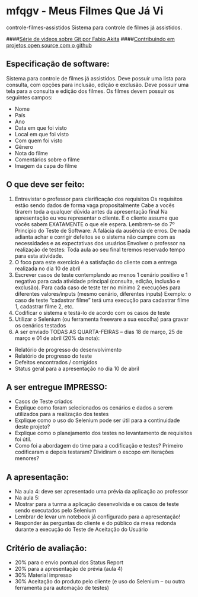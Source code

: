 # mfqgv - Meus Filmes Que Já Vi
controle-filmes-assistidos
Sistema para controle de filmes já assistidos.


####[Série de  videos sobre Git por Fabio Akita](https://www.youtube.com/watch?v=jdinE9SkUnE&list=PLjSvZRjBVKtxSjp8qgX6FaGP8zneP9B4G)
####[Contribuindo em projetos open source com o github](http://tableless.com.br/contribuindo-em-projetos-open-source-com-o-github/)

## Especificação de software:
Sistema para controle de filmes já assistidos.
Deve possuir uma lista para consulta, com opções para inclusão, edição e exclusão.
Deve possuir uma tela para a consulta e edição dos filmes.
Os filmes devem possuir os seguintes campos:
- Nome
- País
- Ano
- Data em que foi visto
- Local em que foi visto
- Com quem foi visto
- Gênero
- Nota do filme
- Comentários sobre o filme
- Imagem da capa do filme

## O que deve ser feito:
1. Entrevistar o professor para clarificação dos requisitos 
Os requisitos estão sendo dados de forma vaga propositalmente
Cabe a vocês tirarem toda a qualquer dúvida antes da apresentação final
Na apresentação eu vou representar o cliente. E o cliente assume que vocês sabem EXATAMENTE o que ele espera.
Lembrem-se do 7º Princípio do Teste de Software: A falácia da ausência de erros. De nada adianta achar e corrigir defeitos se o sistema não cumpre com as necessidades e as expectativas dos usuários
Envolver o professor na realização de testes:
Toda aula ao seu final teremos reservado tempo para esta atividade.
2. O foco para este exercício é a satisfação do cliente com a entrega realizada no dia 10 de abril
3. Escrever casos de teste contemplando ao menos 1 cenário positivo e 1 negativo para cada atividade principal (consulta, edição, inclusão e exclusão).
Para cada caso de teste ter no mínimo 2 execuções para diferentes valores/inputs (mesmo cenário, diferentes inputs)
Exemplo: o caso de teste “cadastrar filme” terá uma execução para cadastrar filme 1, cadastrar filme 2, etc.
4. Codificar o sistema e testá-lo de acordo com os casos de teste
5. Utilizar o Selenium (ou ferramenta freeware a sua escolha) para gravar os cenários testados
6. A ser enviado TODAS AS QUARTA-FEIRAS – dias 18 de março, 25 de março e 01 de abril (20% da nota):

* Relatório de progresso do desenvolvimento
* Relatório de progresso do teste
* Defeitos encontrados / corrigidos
* Status geral para a apresentação no dia 10 de abril

## A ser entregue IMPRESSO:
- Casos de Teste criados
- Explique como foram selecionados os cenários e dados a serem utilizados para a realização dos testes 
- Explique como o uso do Selenium pode ser útil para a continuidade deste projeto?
- Explique como o planejamento dos testes no levantamento de requisitos foi útil.
- Como foi a abordagem do time para a codificação e testes? Primeiro codificaram e depois testaram? Dividiram o escopo em iterações menores? 

## A apresentação:
- Na aula 4: deve ser apresentado uma prévia da aplicação ao professor
- Na aula 5:
- Mostrar para a turma a aplicação desenvolvida e os casos de teste sendo executados pelo Selenium
- Lembrar de levar um notebook já configurado para a apresentação!
- Responder às perguntas do cliente e do público da mesa redonda durante a execução do Teste de Aceitação do Usuário

## Critério de avaliação:
- 20% para o envio pontual dos Status Report
- 20% para a apresentação de prévia (aula 4)
- 30% Material impresso
- 30% Aceitação do produto pelo cliente (e uso do Selenium – ou outra ferramenta para automação de testes)
